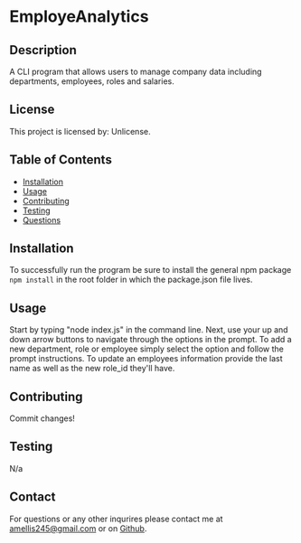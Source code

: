 # **EmployeAnalytics**

## Description

A CLI program that allows users to manage company data including departments, employees, roles and salaries.

## License

This project is licensed by: Unlicense.

## Table of Contents

- [Installation](#installation)
- [Usage](#usage)
- [Contributing](#contributing)
- [Testing](#testing)
- [Questions](#questions)

## Installation

To successfully run the program be sure to install the general npm package `npm install` in the root folder in which the package.json file lives.

## Usage

Start by typing "node index.js" in the command line. Next, use your up and down arrow buttons to navigate through the options in the prompt. To add a new department, role or employee simply select the option and follow the prompt instructions. To update an employees information provide the last name as well as the new role_id they'll have.

## Contributing

Commit changes!

## Testing

N/a

## Contact

For questions or any other inqurires please contact me at amellis245@gmail.com
or on [Github](https://www.github.com/aellis07).

